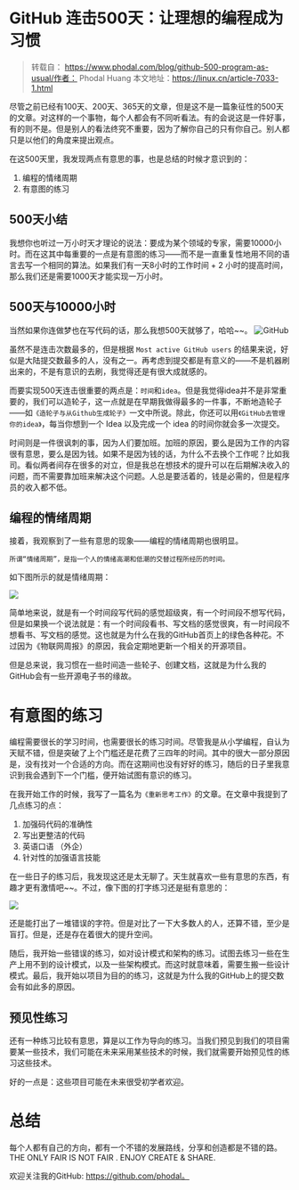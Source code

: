 # GitHub 连击500天：让理想的编程成为习惯

>转载自： https://www.phodal.com/blog/github-500-program-as-usual/作者： Phodal Huang
本文地址：https://linux.cn/article-7033-1.html

尽管之前已经有100天、200天、365天的文章，但是这不是一篇象征性的500天的文章。对这样的一个事物，每个人都会有不同听看法。有的会说这是一件好事，有的则不是。但是别人的看法终究不重要，因为了解你自己的只有你自己。别人都只是以他们的角度来提出观点。

在这500天里，我发现两点有意思的事，也是总结的时候才意识到的：

1. 编程的情绪周期
1. 有意图的练习

## 500天小结

我想你也听过一万小时天才理论的说法：要成为某个领域的专家，需要10000小时。而在这其中每重要的一点是有意图的练习——而不是一直重复性地用不同的语言去写一个相同的算法。如果我们有一天8小时的工作时间 + 2 小时的提高时间，那么我们还是需要1000天才能实现一万小时。

## 500天与10000小时

当然如果你连做梦也在写代码的话，那么我想500天就够了，哈哈~~。
![GitHub](../_resource/images/github-500.jpg)

虽然不是连击次数最多的，但是根据 `Most active GitHub users` 的结果来说，好似是大陆提交数最多的人，没有之一。再考虑到提交都是有意义的——不是机器刷出来的，不是有意识的去刷，我觉得还是有很大成就感的。

而要实现500天连击很重要的两点是：`时间`和`idea`。但是我觉得idea并不是非常重要的，我们可以造轮子，这一点就是在早期我做得最多的一件事，不断地造轮子——如`《造轮子与从Github生成轮子》`一文中所说。除此，你还可以用`《GitHub去管理你的idea》`，每当你想到一个 Idea 以及完成一个 idea 的时间你就会多一次提交。

时间则是一件很讽刺的事，因为人们要加班。加班的原因，要么是因为工作的内容很有意思，要么是因为钱。如果不是因为钱的话，为什么不去换个工作呢？比如我司。看似两者间存在很多的对立，但是我总在想技术的提升可以在后期解决收入的问题，而不需要靠加班来解决这个问题。人总是要活着的，钱是必需的，但是程序员的收入都不低。

## 编程的情绪周期

接着，我观察到了一些有意思的现象——编程的情绪周期也很明显。

`所谓“情绪周期”，是指一个人的情绪高潮和低潮的交替过程所经历的时间。`

如下图所示的就是情绪周期：

![](../_resource/images/qingxu.jpg)

简单地来说，就是有一个时间段写代码的感觉超级爽，有一个时间段不想写代码，但是如果换一个说法就是：有一个时间段看书、写文档的感觉很爽，有一时间段不想看书、写文档的感觉。这也就是为什么在我的GitHub首页上的绿色各种花。不过因为《物联网周报》的原因，我会定期地更新一个相关的开源项目。

但是总来说，我习惯在一些时间造一些轮子、创建文档，这就是为什么我的GitHub会有一些开源电子书的缘故。

# 有意图的练习

编程需要很长的学习时间，也需要很长的练习时间。尽管我是从小学编程，自认为天赋不错，但是突破了上个门槛还是花费了三四年的时间。其中的很大一部分原因是，没有找对一个合适的方向。而在这期间也没有好好的练习，随后的日子里我意识到我会遇到下一个门槛，便开始试图有意识的练习。

在我开始工作的时候，我写了一篇名为`《重新思考工作》`的文章。在文章中我提到了几点练习的点：

1. 加强码代码的准确性
1. 写出更整洁的代码
1. 英语口语 （外企）
1. 针对性的加强语言技能

在一些日子的练习后，我发现这还是太无聊了。天生就喜欢一些有意思的东西，有趣才更有激情吧~~。不过，像下图的打字练习还是挺有意思的：

![](../_resource/images/huovd.png)

还是能打出了一堆错误的字符。但是对比了一下大多数人的人，还算不错，至少是盲打。但是，还是存在着很大的提升空间。

随后，我开始一些错误的练习，如对设计模式和架构的练习。试图去练习一些在生产上用不到的设计模式，以及一些架构模式。而这时就意味着，需要生搬一些设计模式。最后，我开始以项目为目的的练习，这就是为什么我的GitHub上的提交数会有如此多的原因。

## 预见性练习

还有一种练习比较有意思，算是以工作为导向的练习。当我们预见到我们的项目需要某一些技术，我们可能在未来采用某些技术的时候，我们就需要开始预见性的练习这些技术。

好的一点是：这些项目可能在未来很受初学者欢迎。

# 总结

每个人都有自己的方向，都有一个不错的发展路线，分享和创造都是不错的路。
THE ONLY FAIR IS NOT FAIR . ENJOY CREATE & SHARE.

欢迎关注我的GitHub: https://github.com/phodal。
